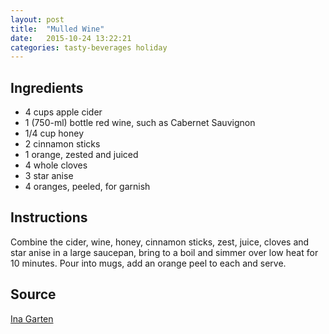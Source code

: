 ```yaml
---
layout: post
title:  "Mulled Wine"
date:   2015-10-24 13:22:21
categories: tasty-beverages holiday
---
```


Ingredients
-----------
- 4 cups apple cider
- 1 (750-ml) bottle red wine, such as Cabernet Sauvignon
- 1/4 cup honey
- 2 cinnamon sticks
- 1 orange, zested and juiced
- 4 whole cloves
- 3 star anise
- 4 oranges, peeled, for garnish

Instructions
------------

Combine the cider, wine, honey, cinnamon sticks, zest, juice, cloves and star
anise in a large saucepan, bring to a boil and simmer over low heat for 10
minutes. Pour into mugs, add an orange peel to each and serve.

Source
------
[Ina Garten](http://www.foodnetwork.com/recipes/ina-garten/mulled-wine-recipe.html)

